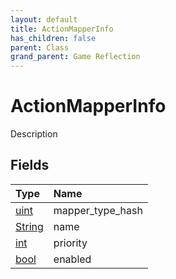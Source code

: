 ```yaml
---
layout: default
title: ActionMapperInfo
has_children: false
parent: Class
grand_parent: Game Reflection
---
```

# ActionMapperInfo
Description 

## Fields
| Type | Name |
|:-------------|:--------------|
| [uint](/game-reflection/components/uint.md) | mapper_type_hash |
| [String](/game-reflection/components/string.md) | name |
| [int](/game-reflection/enums/int.md) | priority |
| [bool](/game-reflection/components/bool.md) | enabled |
